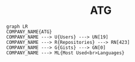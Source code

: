 <h1 align="center">ATG</h1>

```mermaid
graph LR
COMPANY_NAME{ATG}
COMPANY_NAME ---> U{Users} ---> UN[19]
COMPANY_NAME ---> R{Repositories} ---> RN[423]
COMPANY_NAME ---> G{Gists} ---> GN[0]
COMPANY_NAME ---> ML{Most Used<br>Languages}
```
